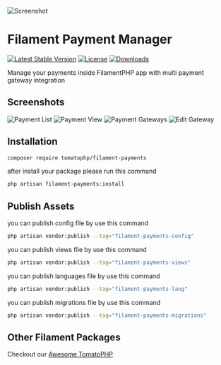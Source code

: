 ![Screenshot](https://raw.githubusercontent.com/tomatophp/filament-payments/master/arts/3x1io-tomato-payments.jpg)

# Filament Payment Manager

[![Latest Stable Version](https://poser.pugx.org/tomatophp/filament-payments/version.svg)](https://packagist.org/packages/tomatophp/filament-payments)
[![License](https://poser.pugx.org/tomatophp/filament-payments/license.svg)](https://packagist.org/packages/tomatophp/filament-payments)
[![Downloads](https://poser.pugx.org/tomatophp/filament-payments/d/total.svg)](https://packagist.org/packages/tomatophp/filament-payments)

Manage your payments inside FilamentPHP app with multi payment gateway integration

## Screenshots

![Payment List](https://raw.githubusercontent.com/tomatophp/filament-payments/master/arts/list.png)
![Payment View](https://raw.githubusercontent.com/tomatophp/filament-payments/master/arts/view-payment.png)
![Payment Gateways](https://raw.githubusercontent.com/tomatophp/filament-payments/master/arts/gateways.png)
![Edit Gateway](https://raw.githubusercontent.com/tomatophp/filament-payments/master/arts/edit-gateway.png)

## Installation

```bash
composer require tomatophp/filament-payments
```
after install your package please run this command

```bash
php artisan filament-payments:install
```

## Publish Assets

you can publish config file by use this command

```bash
php artisan vendor:publish --tag="filament-payments-config"
```

you can publish views file by use this command

```bash
php artisan vendor:publish --tag="filament-payments-views"
```

you can publish languages file by use this command

```bash
php artisan vendor:publish --tag="filament-payments-lang"
```

you can publish migrations file by use this command

```bash
php artisan vendor:publish --tag="filament-payments-migrations"
```


## Other Filament Packages

Checkout our [Awesome TomatoPHP](https://github.com/tomatophp/awesome)
